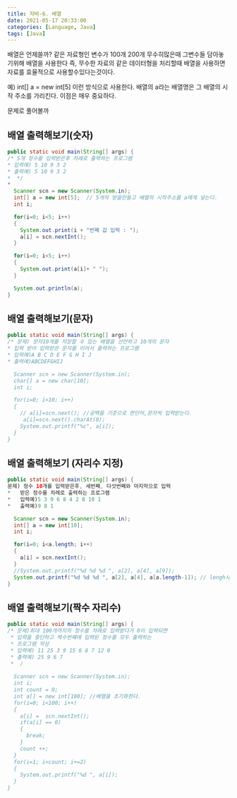 ```yaml
---
title: 자바-6. 배열
date: 2021-05-17 20:33:00
categories: [Language, Java]
tags: [Java]
---
```


배열은 언제쓸까?
같은 자료형인 변수가 100개 200개 무수히많은때 그변수들 담아놓기위해 배열을 사용한다
즉, 무수한 자료의 같은 데이터형을 처리할때 배열을 사용하면 자료를 효율적으로 사용할수있다는것이다.

예)
int[] a = new int[5]   이런 방식으로 사용한다.
배열의 a라는 배열명은 그 배열의 시작 주소를 가리킨다.
이점은 매우 중요하다.

문제로 풀어볼까


## 배열 출력해보기(숫자)

```java
public static void main(String[] args) {
/* 5개 정수를 입력받은후 차례로 출력하는 프로그램
* 입력예) 5 10 9 3 2
* 출력예) 5 10 9 3 2
*  */
*  
  Scanner scn = new Scanner(System.in);
  int[] a = new int[5];  // 5개의 방을만들고 배열의 시작주소를 a에게 넣는다.
  int i;

  for(i=0; i<5; i++)
  {
    System.out.print(i + "번째 값 입력 : ");
    a[i] = scn.nextInt();
  }

  for(i=0; i<5; i++)
  {
    System.out.print(a[i]+ " ");
  }

  System.out.println(a);
}
```

## 배열 출력해보기(문자)

```java
public static void main(String[] args) {
/* 문제) 문자10개를 저장할 수 있는 배열을 선언하고 10개의 문자
* 입력 받아 입력받은 문자를 이어서 출력하는 프로그램
* 입력예)A B C D E F G H I J
* 출력예)ABCDEFGHIJ	

  Scanner scn = new Scanner(System.in);
  char[] a = new char[10];
  int i;

  for(i=0; i<10; i++)
  {
    // a[i]=scn.next();	//공백을 기준으로 한단어,문자씩 입력받는다.
     a[i]=scn.next().charAt(0);
    System.out.printf("%c", a[i]);
  }
}
```

## 배열 출력해보기 (자리수 지정)

```java
public static void main(String[] args) {
문제) 정수 10개를 입력받은후, 세번째, 다섯번째와 마지막으로 입력
*	받은 정수를 차례로 출력하는 프로그램
*	입력예)5 3 9 6 8 4 2 8 10 1
*	출력예)9 8 1

  Scanner scn = new Scanner(System.in);
  int[] a = new int[10];
  int i;

  for(i=0; i<a.length; i++)
  {
    a[i] = scn.nextInt();
  }
  //System.out.printf("%d %d %d ", a[2], a[4], a[9]);
  System.out.printf("%d %d %d ", a[2], a[4], a[a.length-1]); // lengh사용하여 배열의 길이를 셀수있다.
}
```

## 배열 출력해보기(짝수 자리수)

```java
public static void main(String[] args) {
/* 문제)최대 100개까지의 정수를 차례로 입력받다가 0이 입력되면
 * 입력을 중단하고 짝수번째에 입력된 정수를 모두 출력하는
 * 프로그램 작성
 * 입력예) 11 25 3 9 15 6 8 7 12 0
 * 출력예) 25 9 6 7
 *  /
 
  Scanner scn = new Scanner(System.in);
  int i; 
  int count = 0;
  int a[] = new int[100]; //배열을 초기화한다.
  for(i=0; i<100; i++)
  {
    a[i] =  scn.nextInt();
    if(a[i] == 0)
    {
      break;
    }
    count ++;
  }
  for(i=1; i<count; i+=2)
  {
    System.out.printf("%d ", a[i]);
  }
}
```



